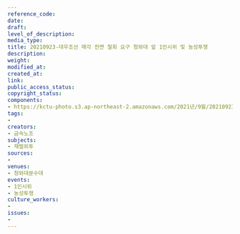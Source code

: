 ```yaml
---
reference_code: 
date: 
draft: 
level_of_description: 
media_type: 
title: 20210923-대우조선 매각 전면 철회 요구 청와대 앞 1인시위 및 농성투쟁
description: 
weight: 
modified_at: 
created_at: 
link: 
public_access_status: 
copyright_status: 
components:
- https://kctu-photo.s3.ap-northeast-2.amazonaws.com/2021년/9월/20210923-대우조선+매각+전면+철회+요구+청와대+앞+1인시위+및+농성투쟁/404176_62153_60.jpg
tags:
- 
creators:
- 금속노조
subjects:
- 재벌외투
sources:
- 
venues:
- 청와대분수대
events:
- 1인시위
- 농성투쟁
culture_workers:
- 
issues:
- 
---
```

